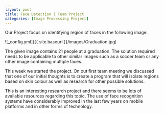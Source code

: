 ```yaml
---
layout: post
title: Face Detection | Team Project
categories: [Image Processing Project]
---
```


Our Project focus on identifying region of faces in the following image.

![_config.yml]({{ site.baseurl }}/images/Graduation.jpg)

The given image contains 21 people at a graduation. The solution required needs to be applicable to other similar images such as a soccer team or any other image containing multiple faces.

This week we started the project. On out first team meeting we discussed that one of our initial thoughts is to create a program that will isolate regions based on skin colour as well as research for other possible solutions.

This is an interesting research project and there seems to be lots of available resources regarding this topic. The use of face recognition systems have considerably improved in the last few years on mobile platforms and in other forms of technology.
